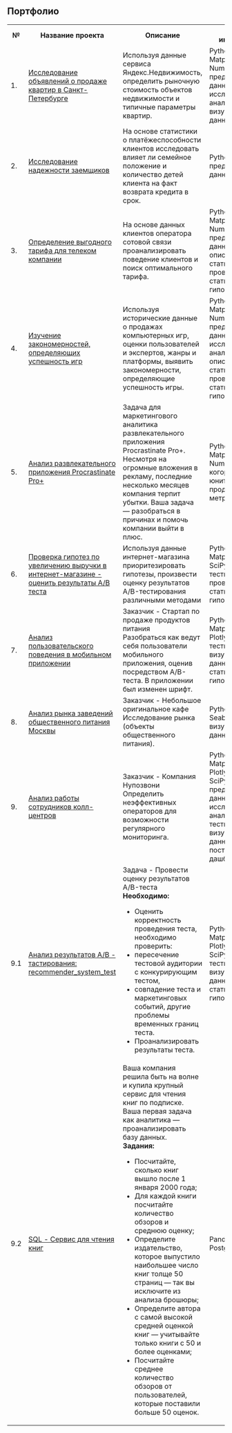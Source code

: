 ## Портфолио
<table>
    <tr>
        <th>№</th>
        <th>Название проекта</th>
        <th>Описание</th>
        <th>Навыки и инструменты</th>
    </tr>
    <tr>
        <td>1.</td>
        <td><a href = "https://github.com/Dereglazovs/yandex-praktikum/blob/main/Project_1/1.%20%D0%9F%D1%80%D0%BE%D0%B5%D0%BA%D1%82%20-%20%D0%9E%20%D0%BF%D1%80%D0%BE%D0%B4%D0%B0%D0%B6%D0%B5%20%D0%BA%D0%B2%D0%B0%D1%80%D1%82%D0%B8%D1%80%20%D0%B2%20%D0%A1%D0%9F%D0%B1.ipynb">
        Исследование объявлений о продаже квартир в Санкт-Петербурге
        </a></td>
        <td>
        Используя данные сервиса Яндекс.Недвижимость, определить рыночную стоимость объектов недвижимости и типичные параметры квартир.
        </td>
        <td>
        Python, Pandas, Matplotlib, Seaborn, NumPy, предобработка данных, исследовательский анализ, визуализация данных
        </td>
    </tr>
    <tr>
        <td>2.</td>
        <td><a href = "https://github.com/Dereglazovs/yandex-praktikum/blob/main/Project_2/2.%20%D0%9F%D0%BB%D0%B0%D1%82%D0%B5%D0%B6%D0%B5%D1%81%D0%BF%D0%BE%D1%81%D0%BE%D0%B1%D0%BD%D0%BE%D1%81%D1%82%D1%8C%20%D0%BA%D0%BB%D0%B8%D0%B5%D0%BD%D1%82%D0%BE%D0%B2%20%D0%B1%D0%B0%D0%BD%D0%BA%D0%B0.ipynb">
        Исследование надежности заемщиков
        </a></td>
        <td>
        На основе статистики о платёжеспособности клиентов исследовать влияет ли семейное положение и количество детей клиента на факт возврата кредита в срок.
        </td>
        <td>
        Python, Pandas, предобработка данных
        </td>
    </tr>
    <tr>
        <td>3.</td>
        <td><a href = "https://github.com/Dereglazovs/yandex-praktikum/blob/main/Project_3/3.%20%D0%9F%D0%BE%D0%B2%D0%B5%D0%B4%D0%B5%D0%BD%D0%B8%D0%B5%20%D0%BA%D0%BB%D0%B8%D0%B5%D0%BD%D1%82%D0%BE%D0%B2%20%D0%BA%D0%BE%D0%BC%D0%BF%D0%B0%D0%BD%D0%B8%D0%B8%20%D0%9C%D0%B5%D0%B3%D0%B0%D0%BB%D0%B0%D0%B9%D0%BD.ipynb">
        Определение выгодного тарифа для телеком компании
        </a></td>
        <td>
        На основе данных клиентов оператора сотовой связи проанализировать поведение клиентов и поиск оптимального тарифа.
        </td>
        <td>
        Python, Pandas, Matplotlib, Seaborn, Numpy, SciPy, предобработка данных, описательная статистика, проверка статистических гипотез
        </td>
    </tr>
    <tr>
        <td>4.</td>
        <td><a href = "https://github.com/Dereglazovs/yandex-praktikum/blob/main/Project_4/4.%20%D0%90%D0%BD%D0%B0%D0%BB%D0%B8%D0%B7%20%D0%BF%D1%80%D0%BE%D0%B4%D0%B0%D0%B6%20%D0%BA%D0%BE%D0%BC%D0%BF%D1%8C%D1%8E%D1%82%D0%B5%D1%80%D0%BD%D1%8B%D1%85%20%D0%B8%D0%B3%D1%801.ipynb">
        Изучение закономерностей, определяющих успешность игр
        </a></td>
        <td>
        Используя исторические данные о продажах компьютерных игр, оценки пользователей и экспертов, жанры и платформы, выявить закономерности, определяющие успешность игры.
        </td>
        <td>
        Python, Pandas, Matplotlib, Seaborn, Numpy, SciPy, предобработка данных, исследовательский анализ, описательная статистика, проверка статистических гипотез
        </td>
    </tr>
    <tr>
        <td>5.</td>
        <td><a href = "https://github.com/Dereglazovs/yandex-praktikum/blob/main/Project_5/5.%20%D0%90%D0%BD%D0%B0%D0%BB%D0%B8%D0%B7%20%D1%80%D0%B0%D0%B7%D0%B2%D0%BB%D0%B5%D0%BA%D0%B0%D1%82%D0%B5%D0%BB%D1%8C%D0%BD%D0%BE%D0%B3%D0%BE%20%D0%BF%D1%80%D0%B8%D0%BB%D0%BE%D0%B6%D0%B5%D0%BD%D0%B8%D1%8F%20Procrastinate%20Pro%2B.ipynb">
        Анализ развлекательного приложения Procrastinate Pro+
        </a></td>
        <td>
        Задача для маркетингового аналитика развлекательного приложения Procrastinate Pro+. Несмотря на огромные вложения в рекламу, последние несколько месяцев компания терпит убытки. Ваша задача — разобраться в причинах и помочь компании выйти в плюс.
        </td>
        <td>
        Python, Pandas, Matplotlib, Seaborn, NumPy, SciPy, когортный анализ, юнит-экономика, продуктовые метрики
        </td>
    </tr>
    <tr>
        <td>6.</td>
        <td><a href = "https://github.com/Dereglazovs/yandex-praktikum/blob/main/Project_6/6.%20%D0%90%D0%BD%D0%B0%D0%BB%D0%B8%D0%B7%20A-B-%D1%82%D0%B5%D1%81%D1%82%D0%B0%20%D0%BA%D1%80%D1%83%D0%BF%D0%BD%D0%BE%D0%B3%D0%BE%20%D0%B8%D0%BD%D1%82%D0%B5%D1%80%D0%BD%D0%B5%D1%82-%D0%BC%D0%B0%D0%B3%D0%B0%D0%B7%D0%B8%D0%BD%D0%B0.ipynb">
        Проверка гипотез по увеличению выручки в интернет-магазине - оценить результаты A/B теста
        </a></td>
        <td>
        Используя данные интернет-магазина приоритезировать гипотезы, произвести оценку результатов A/B-тестирования различными методами
        </td>
        <td>
        Python, Pandas, Matplotlib, Seaborn, SciPy, A/B-тестирование, проверка статистических гипотез
        </td>
    </tr>
    <tr>
        <td>7.</td>
        <td><a href = "">
        Анализ пользовательского поведения в мобильном приложении
        </a></td>
        <td>
        Заказчик - Стартап по продаже продуктов питания<br/>
        Разобраться как ведут себя пользователи мобильного приложения, оценив посредством А/B-теста. В приложении был изменен шрифт.
        </td>
        <td>
        Python, Pandas, Matplotlib, Seaborn, Plotly, A/B-тестирование, визуализация данных, проверка статистических гипотез
        </td>
    </tr>
    <tr>
        <td>8.</td>
        <td><a href = "https://github.com/Dereglazovs/yandex-praktikum/blob/main/8.%20%D0%90%D0%BD%D0%B0%D0%BB%D0%B8%D0%B7%20%D1%80%D1%8B%D0%BD%D0%BA%D0%B0%20%D0%B7%D0%B0%D0%B2%D0%B5%D0%B4%D0%B5%D0%BD%D0%B8%D0%B9%20%D0%BE%D0%B1%D1%89%D0%B5%D1%81%D1%82%D0%B2%D0%B5%D0%BD%D0%BD%D0%BE%D0%B3%D0%BE%20%D0%BF%D0%B8%D1%82%D0%B0%D0%BD%D0%B8%D1%8F%20%D0%9C%D0%BE%D1%81%D0%BA%D0%B2%D1%8B.ipynb">
        Анализ рынка заведений общественного питания Москвы
        </a></td>
        <td>
        Заказчик - Небольшое оригинальное кафе<br/>
        Исследование рынка (объекты общественного питания).
        </td>
        <td>
        Python, Pandas, Seaborn, Plotly, визуализация данных
        </td>
    </tr>
    <tr>
        <td>9.</td>
        <td><a href = "https://github.com/Dereglazovs/yandex-praktikum/blob/main/9.%20%D0%A2%D0%B5%D0%BB%D0%B5%D0%BA%D0%BE%D0%BC%20%D0%BF%D1%80%D0%BE%D0%B2%D0%B0%D0%B9%D0%B4%D0%B5%D1%80%20%D0%9D%D1%83%D0%BF%D0%BE%D0%B7%D0%B2%D0%BE%D0%BD%D0%B8.ipynb">
        Анализ работы сотрудников колл-центров
        </a></td>
        <td>
        Заказчик - Компания Нупозвони<br/>
        Определить неэффективных операторов для возможности регулярного мониторинга.
        </td>
        <td>
        Python, Pandas, Matplotlib, Seaborn, Plotly, NumPy, SciPy, Tableau, предобработка данных, исследовательский анализ, A/B-тестирование, визуализация данных, построение дашбордов
        </td>
    </tr>
    <tr>
        <td>9.1</td>
        <td><a href = "https://github.com/Dereglazovs/yandex-praktikum/blob/main/9.1%20A-B-%D1%82%D0%B5%D1%81%D1%82%D0%B8%D1%80%D0%BE%D0%B2%D0%B0%D0%BD%D0%B8%D0%B5-recommender_system_test.ipynb">
        Анализ результатов А/B - тастирования: recommender_system_test
        </a></td>
        <td>
        Задача - Провести оценку результатов A/B-теста<br/>
        <b>Необходимо:</b><br/>
        <ul>
        <li>Оценить корректность проведения теста, необходимо проверить:</li>
        <li>пересечение тестовой аудитории с конкурирующим тестом,</li>
        <li>совпадение теста и маркетинговых событий, другие проблемы временных границ теста.</li>
        <li>Проанализировать результаты теста.</li>
        </ul>
        </td>
        <td>
        Python, Pandas, Matplotlib, Seaborn, Plotly, NumPy, SciPy, A/B-тестирование, визуализация данных, проверка статистических гипотез
        </td>
    </tr>
    <tr>
        <td>9.2</td>
        <td><a href = "https://github.com/Dereglazovs/yandex-praktikum/blob/main/9.2%20%D0%A1%D0%B5%D1%80%D0%B2%D0%B8%D1%81%20%D0%B4%D0%BB%D1%8F%20%D1%87%D1%82%D0%B5%D0%BD%D0%B8%D1%8F%20%D0%BA%D0%BD%D0%B8%D0%B3.ipynb">
        SQL - Сервис для чтения книг
        </a></td>
        <td>
        Ваша компания решила быть на волне и купила крупный сервис для чтения книг по подписке. Ваша первая задача как аналитика — проанализировать базу данных. <br/>
        <b>Задания:</b><br/>
        <ul>
        <li>Посчитайте, сколько книг вышло после 1 января 2000 года;</li>
        <li>Для каждой книги посчитайте количество обзоров и среднюю оценку;</li>
        <li>Определите издательство, которое выпустило наибольшее число книг толще 50 страниц — так вы исключите из анализа брошюры;</li>
        <li>Определите автора с самой высокой средней оценкой книг — учитывайте только книги с 50 и более оценками;</li>
        <li>Посчитайте среднее количество обзоров от пользователей, которые поставили больше 50 оценок.</li>
        </ul>
        </td>
        <td>
        Pandas, SQL, PostgreSQL
        </td>
    </tr>
</table>
